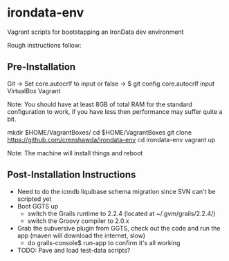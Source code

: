 irondata-env
============

Vagrant scripts for bootstapping an IronData dev environment

Rough instructions follow:

Pre-Installation
----------------
Git
    -> Set core.autocrlf to input or false
    -> $ git config core.autocrlf input
VirtualBox
Vagrant

Note: You should have at least 8GB of total RAM for the standard configuration to work, if you have less then performance may suffer quite a bit.

mkdir $HOME/VagrantBoxes/
cd $HOME/VagrantBoxes
git clone https://github.com/crenshawda/irondata-env
cd irondata-env
vagrant up

Note: The machine will install things and reboot

Post-Installation Instructions
------------------------------
* Need to do the icmdb liquibase schema migration since SVN can't be scripted yet
* Boot GGTS up
	* switch the Grails runtime to 2.2.4 (located at ~/.gvm/grails/2.2.4/)
	* switch the Groovy compiler to 2.0.x
* Grab the subversive plugin from GGTS, check out the code and run the app (maven will download the internet, slow)
	* do grails-console$ run-app to confirm it's all working
* TODO: Pave and load test-data scripts?
